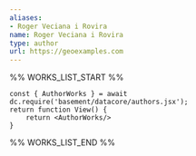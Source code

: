 ```yaml
---
aliases:
- Roger Veciana i Rovira
name: Roger Veciana i Rovira
type: author
url: https://geoexamples.com
---
```



%% WORKS_LIST_START %%

```datacorejsx
const { AuthorWorks } = await dc.require('basement/datacore/authors.jsx');
return function View() {
    return <AuthorWorks/>
}
```
%% WORKS_LIST_END %%